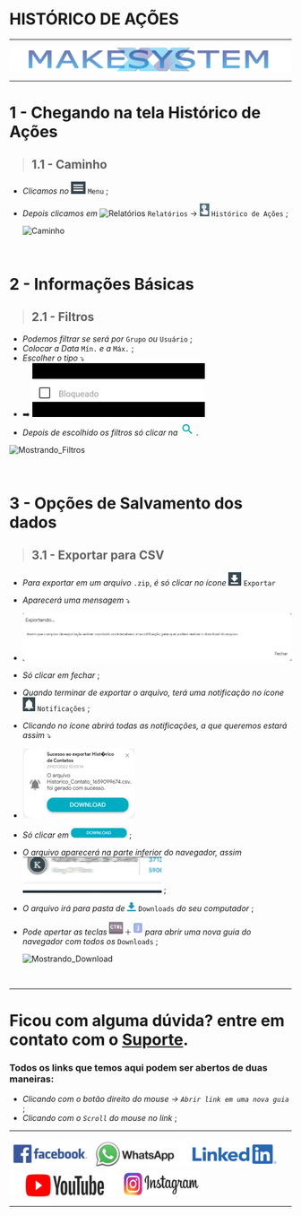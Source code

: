 # HISTÓRICO DE AÇÕES

---

[![Logo_Make](https://raw.githubusercontent.com/Makesystem/manuais/main/webccrm/telas/img_padrao/make.png)](https://www.makesystem.com.br/)

---

# 1 - Chegando na tela Histórico de Ações
>## __1.1 - Caminho__
* _Clicamos no_ ![menu](https://raw.githubusercontent.com/Makesystem/manuais/main/webccrm/telas/img_padrao/menu.png) `Menu` ;
* _Depois clicamos em_  ![Relatórios](https://raw.githubusercontent.com/Makesystem/manuais/main/webccrm/telas/img_padrao/relat%C3%B3rios.png) `Relatórios` -> ![Histórico_de_Ações](https://raw.githubusercontent.com/Makesystem/manuais/main/webccrm/telas/separacao_tela/tela_historico_de_a%C3%A7%C3%B5es/historico_de_ac%C3%B5es.png) `Histórico de Ações` ;
  
  ![Caminho](https://raw.githubusercontent.com/Makesystem/manuais/main/webccrm/telas/separacao_tela/tela_historico_de_a%C3%A7%C3%B5es/caminho.gif)

<br />

# 2 - Informações Básicas
>## __2.1 - Filtros__
* _Podemos filtrar se será por_ `Grupo` _ou_ `Usuário` ;
* _Colocar a Data_ `Mín.` _e a_ `Máx.` ;
* _Escolher o tipo_ ⤵️
* ➡️ ![Mostrando_os_Tipos](https://raw.githubusercontent.com/Makesystem/manuais/main/webccrm/telas/separacao_tela/tela_historico_de_a%C3%A7%C3%B5es/teste.gif)
* _Depois de escolhido os filtros só clicar na_ ![Lupa_Filtro](https://raw.githubusercontent.com/Makesystem/manuais/main/webccrm/telas/img_padrao/filtro2.png) .

![Mostrando_Filtros](https://github.com/Makesystem/manuais/raw/main/webccrm/telas/separacao_tela/tela_historico_de_a%C3%A7%C3%B5es/filtros.gif)

<br />

# 3 - Opções de Salvamento dos dados
>## __3.1 - Exportar para CSV__
*  _Para exportar em um arquivo_ `.zip`, _é só clicar no ícone_ ![Baixar](https://raw.githubusercontent.com/Makesystem/manuais/main/webccrm/telas/img_padrao/baixar.png) `Exportar`
*  _Aparecerá uma mensagem_ ⤵️
*  ![Exportando...](https://raw.githubusercontent.com/Makesystem/manuais/main/webccrm/telas/separacao_tela/tela_historico_de_contato/exportando.png)
*  _Só clicar em fechar_ ;
*  _Quando terminar de exportar o arquivo, terá uma notificação no ícone_ ![Sino](https://raw.githubusercontent.com/Makesystem/manuais/main/webccrm/telas/img_padrao/sino.png) `Notificações` ;
*  _Clicando no ícone abrirá todas as notificações, a que queremos estará assim_ ⤵️
*  ![Notificação](https://raw.githubusercontent.com/Makesystem/manuais/main/webccrm/telas/separacao_tela/tela_historico_de_contato/notifica%C3%A7%C3%A3o.png)
*  _Só clicar em_ ![Download](https://raw.githubusercontent.com/Makesystem/manuais/main/webccrm/telas/separacao_tela/tela_historico_de_contato/download.png) ;
* _O arquivo aparecerá na parte inferior do navegador, assim_ ![MostrandoDownload](https://raw.githubusercontent.com/Makesystem/manuais/main/webccrm/telas/separacao_tela/tela_historico_de_contato/mostrando_download.gif) ;
* _O arquivo irá para pasta de_ ![IconDownloads](https://raw.githubusercontent.com/Makesystem/manuais/main/webccrm/telas/separacao_tela/tela_relatorio_de_pontos/IconDownload.png) `Downloads` _do seu computador_ ;
* _Pode apertar as teclas_ ![BtnControl](https://raw.githubusercontent.com/Makesystem/manuais/main/webccrm/telas/separacao_tela/tela_relatorio_de_pontos/btnCtrl.png) ![SimboloDeMais](https://raw.githubusercontent.com/Makesystem/manuais/main/webccrm/telas/separacao_tela/tela_relatorio_de_pontos/%2B.png)![LetraJota](https://raw.githubusercontent.com/Makesystem/manuais/main/webccrm/telas/separacao_tela/tela_relatorio_de_pontos/letraJ2.png)_para abrir uma nova guia do navegador com todos os_ `Downloads` ;

  ![Mostrando_Download](https://github.com/Makesystem/manuais/raw/main/webccrm/telas/separacao_tela/tela_historico_de_a%C3%A7%C3%B5es/mostrando_download.gif)

  <br />

---

# Ficou com alguma dúvida? entre em contato com o [Suporte](http://api.whatsapp.com/send?1=pt_BR&phone=555130661344).

### Todos os links que temos aqui podem ser abertos de duas maneiras:
* _Clicando com o botão direito do mouse -> `Abrir link em uma nova guia`_ ;
* _Clicando com o `Scroll` do mouse no link_ ;

---

 [![Facebook](https://raw.githubusercontent.com/Makesystem/manuais/main/webccrm/telas/img_padrao/facebookescrito.png)](https://www.facebook.com/MakeSystem/)
[![WhatsApp](https://raw.githubusercontent.com/Makesystem/manuais/main/webccrm/telas/img_padrao/whatsapp.png)](https://api.whatsapp.com/send?phone=555130661344)
![](https://raw.githubusercontent.com/Makesystem/manuais/main/webccrm/telas/img_padrao/divisor.png)
[![Linkedin](https://raw.githubusercontent.com/Makesystem/manuais/main/webccrm/telas/img_padrao/linkedin.png)](https://www.linkedin.com/company/makesystem/)
![](https://raw.githubusercontent.com/Makesystem/manuais/main/webccrm/telas/img_padrao/divisor.png)
[![YouTube](https://raw.githubusercontent.com/Makesystem/manuais/main/webccrm/telas/img_padrao/ytbee.png)](https://youtu.be/mZ81nXlImfc?t=38)
![](https://raw.githubusercontent.com/Makesystem/manuais/main/webccrm/telas/img_padrao/divisor.png)
[![Instagram](https://raw.githubusercontent.com/Makesystem/manuais/main/webccrm/telas/img_padrao/instagram.png)](https://www.instagram.com/makesystem_sistemas/)

 ---
